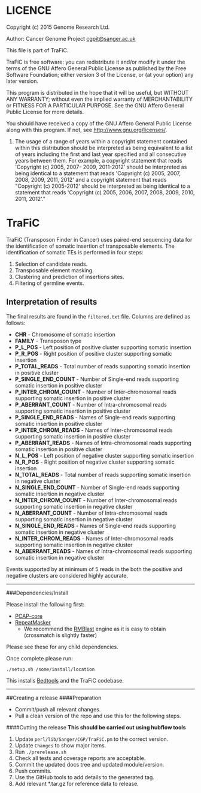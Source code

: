 LICENCE
=======
Copyright (c) 2015 Genome Research Ltd.

Author: Cancer Genome Project cgpit@sanger.ac.uk

This file is part of TraFiC.

TraFiC is free software: you can redistribute it and/or modify it under
the terms of the GNU Affero General Public License as published by the Free
Software Foundation; either version 3 of the License, or (at your option) any
later version.

This program is distributed in the hope that it will be useful, but WITHOUT
ANY WARRANTY; without even the implied warranty of MERCHANTABILITY or FITNESS
FOR A PARTICULAR PURPOSE. See the GNU Affero General Public License for more
details.

You should have received a copy of the GNU Affero General Public License
along with this program. If not, see <http://www.gnu.org/licenses/>.

1. The usage of a range of years within a copyright statement contained within
this distribution should be interpreted as being equivalent to a list of years
including the first and last year specified and all consecutive years between
them. For example, a copyright statement that reads 'Copyright (c) 2005, 2007-
2009, 2011-2012' should be interpreted as being identical to a statement that
reads 'Copyright (c) 2005, 2007, 2008, 2009, 2011, 2012' and a copyright
statement that reads "Copyright (c) 2005-2012' should be interpreted as being
identical to a statement that reads 'Copyright (c) 2005, 2006, 2007, 2008,
2009, 2010, 2011, 2012'."

TraFiC
======

TraFiC (Transposon Finder in Cancer) uses paired-end sequencing data for the identification of
somatic insertion of transposable elements.  The identification of somatic TEs is performed in
four steps:

1. Selection of candidate reads.
2. Transposable element masking.
3. Clustering and prediction of insertions sites.
4. Filtering of germline events.

## Interpretation of results

The final results are found in the `filtered.txt` file.  Columns are defined as follows:

* **CHR** - Chromosome of somatic insertion
* **FAMILY** - Transposon type
* **P\_L\_POS** - Left position of positive cluster supporting somatic insertion
* **P\_R\_POS** - Right position of positive cluster supporting somatic insertion
* **P\_TOTAL\_READS** - Total number of reads supporting somatic insertion in positive cluster
* **P\_SINGLE\_END\_COUNT** - Number of Single-end reads supporting somatic insertion in positive cluster
* **P\_INTER\_CHROM\_COUNT** - Number of Inter-chromosomal reads supporting somatic insertion in positive cluster
* **P\_ABERRANT\_COUNT** - Number of Intra-chromosomal reads supporting somatic insertion in positive cluster
* **P\_SINGLE\_END\_READS** - Names of Single-end reads supporting somatic insertion in positive cluster
* **P\_INTER\_CHROM\_READS** - Names of Inter-chromosomal reads supporting somatic insertion in positive cluster
* **P\_ABERRANT\_READS** - Names of Intra-chromosomal reads supporting somatic insertion in positive cluster
* **N\_L\_POS** - Left position of negative cluster supporting somatic insertion
* **N\_R\_POS** - Right position of negative cluster supporting somatic insertion
* **N\_TOTAL\_READS** - Total number of reads supporting somatic insertion in negative cluster
* **N\_SINGLE\_END\_COUNT** - Number of Single-end reads supporting somatic insertion in negative cluster
* **N\_INTER\_CHROM\_COUNT** - Number of Inter-chromosomal reads supporting somatic insertion in negative cluster
* **N\_ABERRANT\_COUNT** - Number of Intra-chromosomal reads supporting somatic insertion in negative cluster
* **N\_SINGLE\_END\_READS** - Names of Single-end reads supporting somatic insertion in negative cluster
* **N\_INTER\_CHROM\_READS** - Names of Inter-chromosomal reads supporting somatic insertion in negative cluster
* **N\_ABERRANT\_READS** - Names of Intra-chromosomal reads supporting somatic insertion in negative cluster

Events supported by at minimum of 5 reads in the both the positive and negative clusters are considered highly accurate.

---

###Dependencies/Install

Please install the following first:

* [PCAP-core](http://github.com/ICGC-TCGA-PanCancer/PCAP-core/releases)
* [RepeatMasker](http://www.repeatmasker.org/RMDownload.html)
    * We recommend the [RMBlast](http://www.repeatmasker.org/RMBlast.html) engine as it is easy to obtain (crossmatch is slightly faster)

Please see these for any child dependencies.

Once complete please run:

```
./setup.sh /some/install/location
```

This installs [Bedtools](http://bedtools.readthedocs.org/en/latest/) and the TraFiC codebase.

---

##Creating a release
####Preparation
* Commit/push all relevant changes.
* Pull a clean version of the repo and use this for the following steps.

####Cutting the release
**This should be carried out using hubflow tools**
1. Update `perl/lib/Sanger/CGP/TraFiC.pm` to the correct version.
2. Update `Changes` to show major items.
3. Run `./prerelease.sh`
4. Check all tests and coverage reports are acceptable.
5. Commit the updated docs tree and updated module/version.
6. Push commits.
7. Use the GitHub tools to add details to the generated tag.
8. Add relevant *.tar.gz for reference data to release.
